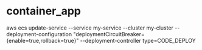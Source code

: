 # container_app

aws ecs update-service --service my-service --cluster my-cluster --deployment-configuration "deploymentCircuitBreaker={enable=true,rollback=true}" --deployment-controller type=CODE_DEPLOY
